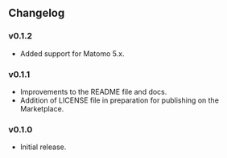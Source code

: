 ## Changelog

### v0.1.2

- Added support for Matomo 5.x.

### v0.1.1

- Improvements to the README file and docs.
- Addition of LICENSE file in preparation for publishing on the Marketplace.

### v0.1.0

- Initial release.

